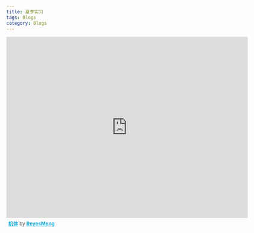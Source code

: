 ```yaml
---
title: 夏季实习
tags: Blogs
category: Blogs
---
```

<div class="sketchfab-embed-wrapper">
    <iframe title="A 3D model" width="640" height="480" src="https://sketchfab.com/models/9a84e3e10a414652b8f08376166b5000/embed" frameborder="0" allow="autoplay; fullscreen; vr" mozallowfullscreen="true" webkitallowfullscreen="true"></iframe>

<p style="font-size: 13px; font-weight: normal; margin: 5px; color: #4A4A4A;">
    <a href="https://sketchfab.com/3d-models/9a84e3e10a414652b8f08376166b5000?utm_medium=embed&utm_source=website&utm_campaign=share-popup" target="_blank" style="font-weight: bold; color: #1CAAD9;">机体</a>
    by <a href="https://sketchfab.com/ReyesMeng?utm_medium=embed&utm_source=website&utm_campaign=share-popup" target="_blank" style="font-weight: bold; color: #1CAAD9;">ReyesMeng</a>
</p>
</div>